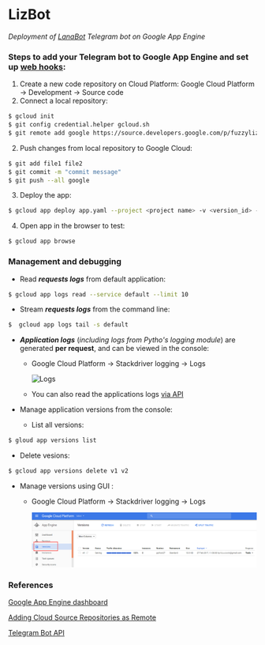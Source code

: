 # LizBot

*Deployment of [LanaBot](https://github.com/livz/lanabot) Telegram bot on Google App Engine*

### Steps to add your Telegram bot to Google App Engine and set up [web hooks](https://core.telegram.org/bots/api#getting-updates): ###

1. Create a new code repository on Cloud Platform:
Google Cloud Platform -> Development -> Source code
2. Connect a local repository:
```bash
$ gcloud init
$ git config credential.helper gcloud.sh    
$ git remote add google https://source.developers.google.com/p/fuzzylizbot/r/lizbot
```
  
2. Push changes from local repository to Google Cloud:

```bash
$ git add file1 file2
$ git commit -m "commit message"
$ git push --all google
```

3. Deploy the app:

```bash
$ gcloud app deploy app.yaml --project <project name> -v <version_id> --verbosity=info
```

4. Open app in the browser to test:

```bash
$ gcloud app browse
```

### Management and debugging ###
* Read **_requests logs_** from default application:

```bash
$ gcloud app logs read --service default --limit 10
```

* Stream **_requests logs_** from the command line:

```bash
$  gcloud app logs tail -s default
```

* **_Application logs_** (*including logs from Pytho's logging module*) are generated **per request**, and can be viewed in the console:
  * Google Cloud Platform -> Stackdriver logging -> Logs
  
    ![Logs](images/banner.png)
  
  * You can also read the applications logs [via API](https://cloud.google.com/appengine/docs/standard/python/logs/)


* Manage application versions from the console:
  * List all versions:
  
```bash
$ gloud app versions list
```

  * Delete vesions:
  
```bash
$ gcloud app versions delete v1 v2
```

* Manage versions using GUI :
  * Google Cloud Platform -> Stackdriver logging -> Logs
  
    ![Versions](images/versions.png)



### References ###
[Google App Engine dashboard](https://console.cloud.google.com/appengine)

[Adding Cloud Source Repositories as Remote](https://cloud.google.com/source-repositories/docs/adding-repositories-as-remotes)

[Telegram Bot API](https://core.telegram.org/bots/api)
